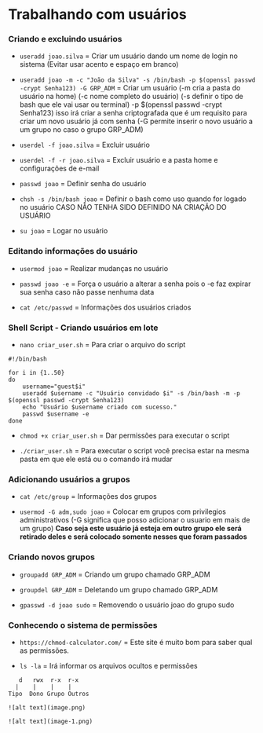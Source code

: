 # Trabalhando com usuários

### Criando e excluindo usuários

- `useradd joao.silva` = Criar um usuário dando um nome de login no sistema (Evitar usar acento e espaço em branco)

- `useradd joao -m -c "João da Silva" -s /bin/bash -p $(openssl passwd -crypt Senha123) -G GRP_ADM` = Criar um usuário (-m cria a pasta do usuário na home) (-c nome completo do usuário) (-s definir o tipo de bash que ele vai usar ou terminal) -p $(openssl passwd -crypt Senha123) isso irá criar a senha criptografada que é um requisito para criar um novo usuário já com senha (-G permite inserir o novo usuário a um grupo no caso o grupo GRP_ADM)

- `userdel -f joao.silva` = Excluir usuário

- `userdel -f -r joao.silva` = Excluir usuário e a pasta home e configurações de e-mail

- `passwd joao` = Definir senha do usuário

- `chsh -s /bin/bash joao` = Definir o bash como uso quando for logado no usuário CASO NÃO TENHA SIDO DEFINIDO NA CRIAÇÃO DO USUÁRIO

- `su joao` = Logar no usuário

### Editando informações do usuário

- `usermod joao` = Realizar mudanças no usuário

- `passwd joao -e` = Força o usuário a alterar a senha pois o -e faz expirar sua senha caso não passe nenhuma data

- `cat /etc/passwd` = Informações dos usuários criados

### Shell Script - Criando usuários em lote

- `nano criar_user.sh` = Para criar o arquivo do script

```
#!/bin/bash

for i in {1..50}
do
    username="guest$i"
    useradd $username -c "Usuário convidado $i" -s /bin/bash -m -p $(openssl passwd -crypt Senha123)
    echo "Usuário $username criado com sucesso."
    passwd $username -e
done
```
- `chmod +x criar_user.sh` = Dar permissões para executar o script

- `./criar_user.sh` = Para executar o script você precisa estar na mesma pasta em que ele está ou o comando irá mudar

### Adicionando usuários a grupos

- `cat /etc/group` = Informações dos grupos

- `usermod -G adm,sudo joao` = Colocar em grupos com privilegios administrativos (-G significa que posso adicionar o usuario em mais de um grupo)
**Caso seja este usuário já esteja em outro grupo ele será retirado deles e será colocado somente nesses que foram passados**

### Criando novos grupos

- `groupadd GRP_ADM` = Criando um grupo chamado GRP_ADM

- `groupdel GRP_ADM` = Deletando um grupo chamado GRP_ADM

- `gpasswd -d joao sudo` = Removendo o usuário joao do grupo sudo

### Conhecendo o sistema de permissões

- `https://chmod-calculator.com/` = Este site é muito bom para saber qual as permissões.

- `ls -la` = Irá informar os arquivos ocultos e permissões

```
   d   rwx  r-x  r-x
  |    |    |    |
Tipo  Dono Grupo Outros

![alt text](image.png)

![alt text](image-1.png)

```